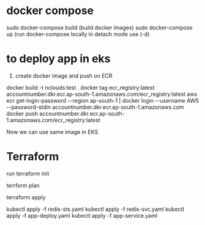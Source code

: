 # docker compose

sudo docker-compose build (build docker images)
sudo docker-compose up (run docker-compose locally in detach mode use (-d)

# to deploy app in eks

1. create docker image and push on ECR

docker build -t nclouds:test .
docker tag ecr_registry:latest accountnumber.dkr.ecr.ap-south-1.amazonaws.com/ecr_registry:latest
aws ecr get-login-password --region ap-south-1 | docker login --username AWS --password-stdin accountnumber.dkr.ecr.ap-south-1.amazonaws.com
docker push accountnumber.dkr.ecr.ap-south-1.amazonaws.com/ecr_registry:latest

Now we can use same image in EKS


# Terraform

run terraform init


terrform plan


terraform apply

kubectl apply -f redis-sts.yaml
kubectl apply -f redis-svc.yaml
kubectl apply -f app-deploy.yaml
kubectl apply -f app-service.yaml


